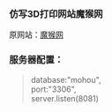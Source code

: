 ### 仿写3D打印网站魔猴网
原网站：[魔猴网](http://www.mohou.com/)</br>
### 服务器配置：
> database:"mohou",</br>
port:"3306",</br>
server.listen(8081)</br>
